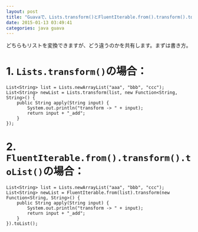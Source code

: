 ```yaml
---
layout: post
title: "Guavaで、Lists.transform()とFluentIterable.from().transform().toList()の違いは？"
date: 2015-01-13 03:49:41
categories: java guava
---
```

<p>どちらもリストを変換できますが、どう違うのかを共有します。まずは書き方。</p>

<h1>1. <code>Lists.transform()</code>の場合：</h1>

<pre><code>List&lt;String&gt; list = Lists.newArrayList("aaa", "bbb", "ccc");
List&lt;String&gt; newList = Lists.transform(list, new Function&lt;String, String&gt;() {
    public String apply(String input) {
        System.out.println("transform -&gt; " + input);
        return input + "_add";
    }
});
</code></pre>

<h1>2. <code>FluentIterable.from().transform().toList()</code>の場合：</h1>

<pre><code>List&lt;String&gt; list = Lists.newArrayList("aaa", "bbb", "ccc");
List&lt;String&gt; newList = FluentIterable.from(list).transform(new Function&lt;String, String&gt;() {
    public String apply(String input) {
        System.out.println("transform -&gt; " + input);
        return input + "_add";
    }
}).toList();
</code></pre>
